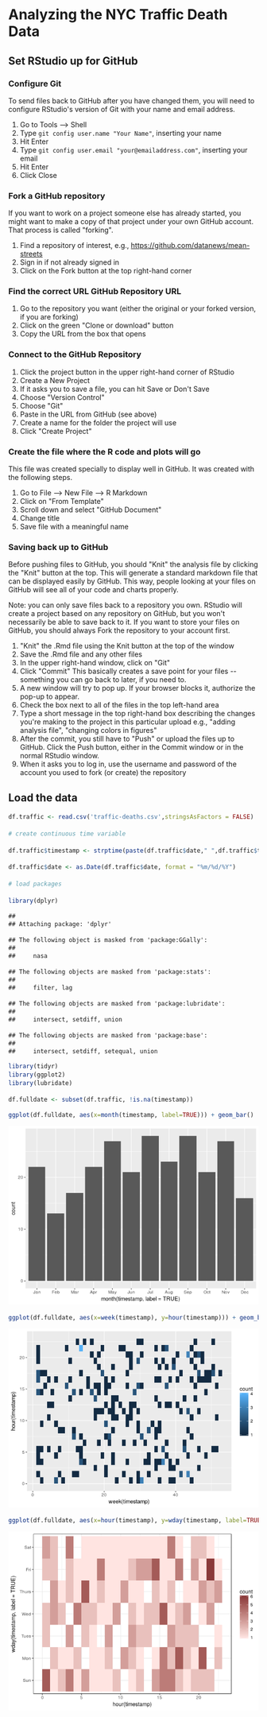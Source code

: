 Analyzing the NYC Traffic Death Data
================

Set RStudio up for GitHub
-------------------------

### Configure Git

To send files back to GitHub after you have changed them, you will need to configure RStudio's version of Git with your name and email address.

1.  Go to Tools --&gt; Shell
2.  Type `git config user.name "Your Name"`, inserting your name
3.  Hit Enter
4.  Type `git config user.email "your@emailaddress.com"`, inserting your email
5.  Hit Enter
6.  Click Close

### Fork a GitHub repository

If you want to work on a project someone else has already started, you might want to make a copy of that project under your own GitHub account. That process is called "forking".

1.  Find a repository of interest, e.g., <https://github.com/datanews/mean-streets>
2.  Sign in if not already signed in
3.  Click on the Fork button at the top right-hand corner

### Find the correct URL GitHub Repository URL

1.  Go to the repository you want (either the original or your forked version, if you are forking)
2.  Click on the green "Clone or download" button
3.  Copy the URL from the box that opens

### Connect to the GitHub Repository

1.  Click the project button in the upper right-hand corner of RStudio
2.  Create a New Project
3.  If it asks you to save a file, you can hit Save or Don't Save
4.  Choose "Version Control"
5.  Choose "Git"
6.  Paste in the URL from GitHub (see above)
7.  Create a name for the folder the project will use
8.  Click "Create Project"

### Create the file where the R code and plots will go

This file was created specially to display well in GitHub. It was created with the following steps.

1.  Go to File --&gt; New File --&gt; R Markdown
2.  Click on "From Template"
3.  Scroll down and select "GitHub Document"
4.  Change title
5.  Save file with a meaningful name

### Saving back up to GitHub

Before pushing files to GitHub, you should "Knit" the analysis file by clicking the "Knit" button at the top. This will generate a standard markdown file that can be displayed easily by GitHub. This way, people looking at your files on GitHub will see all of your code and charts properly.

Note: you can only save files back to a repository you own. RStudio will create a project based on any repository on GitHub, but you won't necessarily be able to save back to it. If you want to store your files on GitHub, you should always Fork the repository to your account first.

1.  "Knit" the .Rmd file using the Knit button at the top of the window
2.  Save the .Rmd file and any other files
3.  In the upper right-hand window, click on "Git"
4.  Click "Commit" This basically creates a save point for your files -- something you can go back to later, if you need to.
5.  A new window will try to pop up. If your browser blocks it, authorize the pop-up to appear.
6.  Check the box next to all of the files in the top left-hand area
7.  Type a short message in the top right-hand box describing the changes you're making to the project in this particular upload e.g., "adding analysis file", "changing colors in figures"
8.  After the commit, you still have to "Push" or upload the files up to GitHub. Click the Push button, either in the Commit window or in the normal RStudio window.
9.  When it asks you to log in, use the username and password of the account you used to fork (or create) the repository

Load the data
-------------

``` r
df.traffic <- read.csv('traffic-deaths.csv',stringsAsFactors = FALSE)

# create continuous time variable

df.traffic$timestamp <- strptime(paste(df.traffic$date," ",df.traffic$time), "%m/%d/%Y %I:%M %p")

df.traffic$date <- as.Date(df.traffic$date, format = "%m/%d/%Y")

# load packages

library(dplyr)
```

    ## 
    ## Attaching package: 'dplyr'

    ## The following object is masked from 'package:GGally':
    ## 
    ##     nasa

    ## The following objects are masked from 'package:stats':
    ## 
    ##     filter, lag

    ## The following objects are masked from 'package:lubridate':
    ## 
    ##     intersect, setdiff, union

    ## The following objects are masked from 'package:base':
    ## 
    ##     intersect, setdiff, setequal, union

``` r
library(tidyr)
library(ggplot2)
library(lubridate)

df.fulldate <- subset(df.traffic, !is.na(timestamp))
```

``` r
ggplot(df.fulldate, aes(x=month(timestamp, label=TRUE))) + geom_bar()
```

![](traffic-death-analysis_files/figure-markdown_github/accidents_by_month-1.png)

``` r
ggplot(df.fulldate, aes(x=week(timestamp), y=hour(timestamp))) + geom_bin2d(binwidth=1)
```

![](traffic-death-analysis_files/figure-markdown_github/week_by_hour-1.png)

``` r
ggplot(df.fulldate, aes(x=hour(timestamp), y=wday(timestamp, label=TRUE))) + geom_bin2d(binwidth=1) + scale_fill_gradient(low="mistyrose",high="indianred4") + theme_bw()
```

![](traffic-death-analysis_files/figure-markdown_github/hour_by_dayofweek-1.png)
